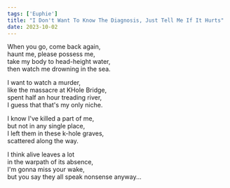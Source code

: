 ```yaml
---
tags: ['Euphie']
title: "I Don't Want To Know The Diagnosis, Just Tell Me If It Hurts"
date: 2023-10-02
---
```


When you go, come back again,  
haunt me, please possess me,  
take my body to head-height water,  
then watch me drowning in the sea.

I want to watch a murder,  
like the massacre at KHole Bridge,  
spent half an hour treading river,  
I guess that that's my only niche.

I know I've killed a part of me,  
but not in any single place,  
I left them in these k-hole graves,  
scattered along the way.

I think alive leaves a lot  
in the warpath of its absence,  
I'm gonna miss your wake,  
but you say they all speak nonsense anyway...
